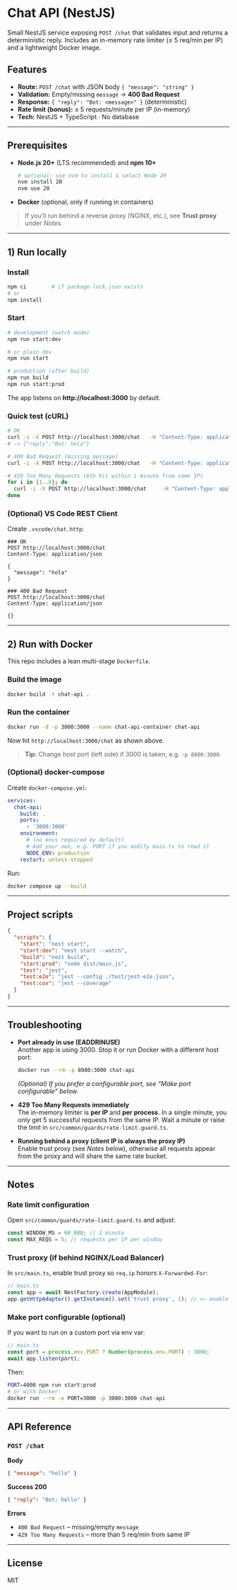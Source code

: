 # Chat API (NestJS)

Small NestJS service exposing `POST /chat` that validates input and returns a deterministic reply. Includes an in-memory rate limiter (≤ 5 req/min per IP) and a lightweight Docker image.

## Features

- **Route:** `POST /chat` with JSON body `{ "message": "string" }`
- **Validation:** Empty/missing `message` → **400 Bad Request**
- **Response:** `{ "reply": "Bot: <message>" }` (deterministic)
- **Rate limit (bonus):** ≤ 5 requests/minute per IP (in-memory)
- **Tech:** NestJS + TypeScript · No database

---

## Prerequisites

- **Node.js 20+** (LTS recommended) and **npm 10+**
  ```bash
  # optional: use nvm to install & select Node 20
  nvm install 20
  nvm use 20
  ```
- **Docker** (optional, only if running in containers)

> If you’ll run behind a reverse proxy (NGINX, etc.), see **Trust proxy** under _Notes_.

---

## 1) Run locally

### Install

```bash
npm ci        # if package-lock.json exists
# or
npm install
```

### Start

```bash
# development (watch mode)
npm run start:dev

# or plain dev
npm run start

# production (after build)
npm run build
npm run start:prod
```

The app listens on **http://localhost:3000** by default.

### Quick test (cURL)

```bash
# OK
curl -s -X POST http://localhost:3000/chat   -H "Content-Type: application/json"   -d '{"message":"hola"}'
# -> {"reply":"Bot: hola"}

# 400 Bad Request (missing message)
curl -i -X POST http://localhost:3000/chat   -H "Content-Type: application/json"   -d '{}'

# 429 Too Many Requests (6th hit within 1 minute from same IP)
for i in {1..6}; do
  curl -i -X POST http://localhost:3000/chat     -H "Content-Type: application/json"     -d '{"message":"test"}'
done
```

### (Optional) VS Code REST Client

Create `.vscode/chat.http`:

```http
### OK
POST http://localhost:3000/chat
Content-Type: application/json

{
  "message": "hola"
}

### 400 Bad Request
POST http://localhost:3000/chat
Content-Type: application/json

{}
```

---

## 2) Run with Docker

This repo includes a lean multi-stage `Dockerfile`.

### Build the image

```bash
docker build -t chat-api .
```

### Run the container

```bash
docker run -d -p 3000:3000 --name chat-api-container chat-api
```

Now hit `http://localhost:3000/chat` as shown above.

> **Tip:** Change host port (left side) if 3000 is taken, e.g. `-p 8080:3000`.

### (Optional) docker-compose

Create `docker-compose.yml`:

```yaml
services:
  chat-api:
    build: .
    ports:
      - '3000:3000'
    environment:
      # (no envs required by default)
      # Add your own, e.g. PORT if you modify main.ts to read it
      NODE_ENV: production
    restart: unless-stopped
```

Run:

```bash
docker compose up --build
```

---

## Project scripts

```json
{
  "scripts": {
    "start": "nest start",
    "start:dev": "nest start --watch",
    "build": "nest build",
    "start:prod": "node dist/main.js",
    "test": "jest",
    "test:e2e": "jest --config ./test/jest-e2e.json",
    "test:cov": "jest --coverage"
  }
}
```

---

## Troubleshooting

- **Port already in use (EADDRINUSE)**  
  Another app is using 3000. Stop it or run Docker with a different host port:

  ```bash
  docker run --rm -p 8080:3000 chat-api
  ```

  _(Optional) If you prefer a configurable port, see “Make port configurable” below._

- **429 Too Many Requests immediately**  
  The in-memory limiter is **per IP** and **per process**. In a single minute, you only get 5 successful requests from the same IP. Wait a minute or raise the limit in `src/common/guards/rate-limit.guard.ts`.

- **Running behind a proxy (client IP is always the proxy IP)**  
  Enable trust proxy (see _Notes_ below), otherwise all requests appear from the proxy and will share the same rate bucket.

---

## Notes

### Rate limit configuration

Open `src/common/guards/rate-limit.guard.ts` and adjust:

```ts
const WINDOW_MS = 60_000; // 1 minute
const MAX_REQS = 5; // requests per IP per window
```

### Trust proxy (if behind NGINX/Load Balancer)

In `src/main.ts`, enable trust proxy so `req.ip` honors `X-Forwarded-For`:

```ts
// main.ts
const app = await NestFactory.create(AppModule);
app.getHttpAdapter().getInstance().set('trust proxy', 1); // <— enable this behind a proxy
```

### Make port configurable (optional)

If you want to run on a custom port via env var:

```ts
// main.ts
const port = process.env.PORT ? Number(process.env.PORT) : 3000;
await app.listen(port);
```

Then:

```bash
PORT=4000 npm run start:prod
# or with Docker:
docker run --rm -e PORT=3000 -p 3000:3000 chat-api
```

---

## API Reference

### `POST /chat`

**Body**

```json
{ "message": "hello" }
```

**Success 200**

```json
{ "reply": "Bot: hello" }
```

**Errors**

- `400 Bad Request` – missing/empty `message`
- `429 Too Many Requests` – more than 5 req/min from same IP

---

## License

MIT
